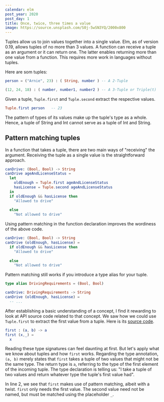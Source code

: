 ```yaml
---
calendar: elm
post_year: 2020
post_day: 1
title: Once, twice, three times a value
image: https://source.unsplash.com/S0j-5wSN3YQ/2000x800
---
```

Tuples allow us to join values together into a single value. Elm, as of version 0.19, allows tuples of no more than 3 values. A function can receive a tuple as an argument or it can return one. The latter enables returning more than one value from a function. This requires more work in languages without tuples. 

Here are som tuples:

```elm
person = ("Arnie", 23) : ( String, number ) -- A 2-Tuple

(12, 24, 18) : ( number, number1, number2 ) -- A 3-Tuple or Triple(t)
```

Given a tuple, `Tuple.first` and `Tuple.second` extract the respective values. 

```elm
Tuple.first person   -- 23
```

The pattern of types of its values make up the tuple's type as a whole. Hence, a tuple of String and Int cannot serve as a tuple of Int and String.

## Pattern matching tuples

In a function that takes a tuple, there are two main ways of "receiving" the argument. Receiving the tuple as a single value is the straightforward approach.

```elm
canDrive: (Bool, Bool) -> String
canDrive ageAndLicenseStatus =
  let 
    oldEnough = Tuple.first ageAndLicenseStatus
    hasLicense = Tuple.second ageAndLicenseStatus
  in
  if oldEnough && hasLicense then
    "Allowed to drive"
    
  else
    "Not allowed to drive"
```

Using pattern matching in the function declaration improves the wordiness of the above code.

```elm
canDrive: (Bool, Bool) -> String
canDrive (oldEnough, hasLicense) =
  if oldEnough && hasLicense then
    "Allowed to drive"
    
  else
    "Not allowed to drive"
```

Pattern matching still works if you introduce a type alias for your tuple.

```elm
type alias DrivingRequirements = (Bool, Bool)

canDrive: DrivingRequirements -> String
canDrive (oldEnough, hasLicense) =
  -- ...
```

After establishing a basic understanding of a concept, I find it rewarding to look at API source code related to that concept. We saw how we could use `Tuple.first` to extract the first value from a tuple. Here is its [source code](https://github.com/elm/core/blob/master/src/Tuple.elm).

```elm
first : (a, b) -> a
first (x,_) =
  x
```

Reading these type signatures can feel daunting at first. But let's apply what we know about tuples and how `first` works. Regarding the type annotation, `(a, b)` merely states that `first` takes a tuple of two values that might not be the same type. The return type is `a`, referring to the type of the first element of the incoming tuple. The type declaration is telling us: "I take a tuple of two values and return whatever type the tuple's first value had".

In line 2, we see that `first` makes use of pattern matching, albeit with a twist. `first` only needs the first value. The second value need not be named, but must be matched using the placeholder `_`.